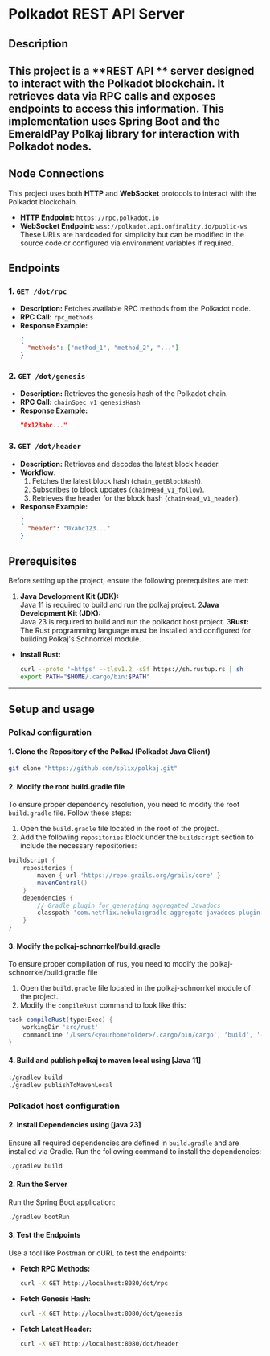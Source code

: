 # Polkadot REST API Server

## Description

This project is a **REST API
** server designed to interact with the Polkadot blockchain. It retrieves data via RPC calls and exposes endpoints to
access this information. This implementation uses
**Spring Boot** and the **EmeraldPay Polkaj library** for interaction with Polkadot nodes.
---

## Node Connections

This project uses both **HTTP** and **WebSocket** protocols to interact with the Polkadot blockchain.

- **HTTP Endpoint:** `https://rpc.polkadot.io`
- **WebSocket Endpoint:** `wss://polkadot.api.onfinality.io/public-ws`
  These URLs are hardcoded for simplicity but can be modified in the source code or configured via environment variables
  if required.

## Endpoints

### 1. **`GET /dot/rpc`**

- **Description:** Fetches available RPC methods from the Polkadot node.
- **RPC Call:** `rpc_methods`
- **Response Example:**
  ```json
  {
    "methods": ["method_1", "method_2", "..."]
  }
  ```

### 2. **`GET /dot/genesis`**

- **Description:** Retrieves the genesis hash of the Polkadot chain.
- **RPC Call:** `chainSpec_v1_genesisHash`
- **Response Example:**
  ```json
  "0x123abc..."
  ```

### 3. **`GET /dot/header`**

- **Description:** Retrieves and decodes the latest block header.
- **Workflow:**
    1. Fetches the latest block hash (`chain_getBlockHash`).
    2. Subscribes to block updates (`chainHead_v1_follow`).
    3. Retrieves the header for the block hash (`chainHead_v1_header`).
- **Response Example:**
  ```json
  {
    "header": "0xabc123..."
  }
  ```

## Prerequisites

Before setting up the project, ensure the following prerequisites are met:

1. **Java Development Kit (JDK):**  
   Java 11 is required to build and run the polkaj project.
2**Java Development Kit (JDK):**  
   Java 23 is required to build and run the polkadot host project.
3**Rust:**  
   The Rust programming language must be installed and configured for building Polkaj's Schnorrkel module.

- **Install Rust:**
  ```bash
  curl --proto '=https' --tlsv1.2 -sSf https://sh.rustup.rs | sh
  export PATH="$HOME/.cargo/bin:$PATH"
  ```

---

## Setup and usage

### PolkaJ configuration

#### 1. Clone the Repository of the PolkaJ (Polkadot Java Client)

```bash
git clone "https://github.com/splix/polkaj.git"
```

#### 2. Modify the root build.gradle file

To ensure proper dependency resolution, you need to modify the root `build.gradle` file. Follow these steps:

1. Open the `build.gradle` file located in the root of the project.
2. Add the following `repositories` block under the `buildscript` section to include the necessary repositories:

```build.gradle
buildscript {
    repositories {
        maven { url 'https://repo.grails.org/grails/core' }
        mavenCentral()
    }
    dependencies {
        // Gradle plugin for generating aggregated Javadocs
        classpath 'com.netflix.nebula:gradle-aggregate-javadocs-plugin:3.0.1'
    }
}
```

#### 3. Modify the polkaj-schnorrkel/build.gradle

To ensure proper compilation of rus, you need to modify the polkaj-schnorrkel/build.gradle file

1. Open the `build.gradle` file located in the polkaj-schnorrkel module of the project.
2. Modify the `compileRust` command to look like this:

```build.gradle
task compileRust(type:Exec) {
    workingDir 'src/rust'
    commandLine '/Users/<yourhomefolder>/.cargo/bin/cargo', 'build', '--release', '--target-dir=../../build/rust'
}
```

#### 4. Build and publish polkaj to maven local using [Java 11]
```bash
./gradlew build
./gradlew publishToMavenLocal    
```

### Polkadot host configuration

#### 2. Install Dependencies using [java 23]

Ensure all required dependencies are defined in `build.gradle` and are installed via Gradle. Run the following command
to install the dependencies:

```bash
./gradlew build
```

#### 2. Run the Server

Run the Spring Boot application:

```bash
./gradlew bootRun
```

#### 3. Test the Endpoints

Use a tool like Postman or cURL to test the endpoints:

- **Fetch RPC Methods:**
  ```bash
  curl -X GET http://localhost:8080/dot/rpc
  ```

- **Fetch Genesis Hash:**
  ```bash
  curl -X GET http://localhost:8080/dot/genesis
  ```

- **Fetch Latest Header:**
  ```bash
  curl -X GET http://localhost:8080/dot/header
  ```